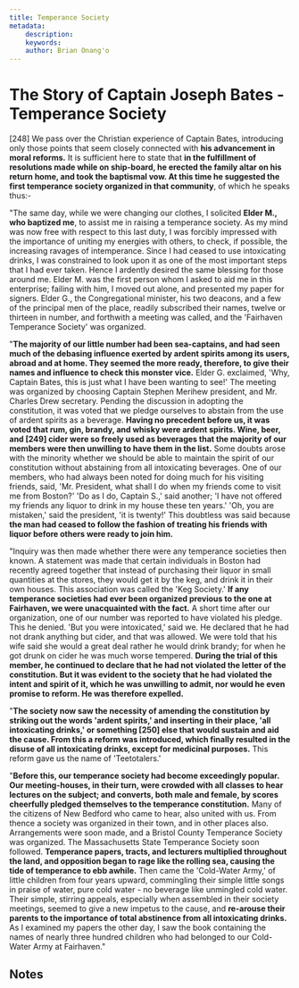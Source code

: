 ```yaml
---
title: Temperance Society
metadata:
    description: 
    keywords: 
    author: Brian Onang'o
---
```


# The Story of Captain Joseph Bates - Temperance Society

[248] We pass over the Christian experience of Captain Bates, introducing only those points that seem closely connected with **his advancement in moral reforms.** It is sufficient here to state that **in the fulfillment of resolutions made while on ship-board, he erected the family altar on his return home, and took the baptismal vow. At this time he suggested the first temperance society organized in that community**, of which he speaks thus:-

"The same day, while we were changing our clothes, I solicited **Elder M., who baptized me**, to assist me in raising a temperance society. As my mind was now free with respect to this last duty, I was forcibly impressed with the importance of uniting my energies with others, to check, if possible, the increasing ravages of intemperance. Since I had ceased to use intoxicating drinks, I was constrained to look upon it as one of the most important steps that I had ever taken. Hence I ardently desired the same blessing for those around me. Elder M. was the first person whom I asked to aid me in this enterprise; failing with him, I moved out alone, and presented my paper for signers. Elder G., the Congregational minister, his two deacons, and a few of the principal men of the place, readily subscribed their names, twelve or thirteen in number, and forthwith a meeting was called, and the 'Fairhaven Temperance Society' was organized.

"**The majority of our little number had been sea-captains, and had seen much of the debasing influence exerted by ardent spirits among its users, abroad and at home. They seemed the more ready, therefore, to give their names and influence to check this monster vice.** Elder G. exclaimed, 'Why, Captain Bates, this is just what I have been wanting to see!' The meeting was organized by choosing Captain Stephen Merihew
president, and Mr. Charles Drew secretary. Pending the discussion in adopting the constitution, it was voted that we pledge ourselves to abstain from the use of ardent spirits as a beverage. **Having no precedent before us, it was voted that rum, gin, brandy, and whisky were ardent spirits. Wine, beer, and [249] cider were so freely used as beverages that the majority of our members were then unwilling to have them in the list.** Some doubts arose with the minority whether we should be able to maintain the spirit of our constitution without abstaining from all intoxicating beverages. One of our members, who had always been noted for doing much for his visiting friends, said, 'Mr. President, what shall I do when my friends come to visit me from Boston?' 'Do as I do, Captain S.,' said another; 'I have not offered my friends any liquor to drink in my house these ten years.' 'Oh, you are mistaken,' said the president, 'it is twenty!' This doubtless was said because **the man had ceased to follow the fashion of treating his friends with liquor before others were ready to join him.**

"Inquiry was then made whether there were any temperance societies then known. A statement was made that certain individuals in Boston had recently agreed together that instead of purchasing their liquor in small quantities at the stores, they would get it by the keg, and drink it in their own houses. This association was called the 'Keg Society.' **If any temperance societies had ever been organized previous to the one at Fairhaven, we were unacquainted with the fact.** A short time after our organization, one of our number was reported to have violated his pledge. This he denied. 'But you were intoxicated,' said we. He declared that he had not drank anything but cider, and that
was allowed. We were told that his wife said she would a great deal rather he would drink brandy; for when he got drunk on cider he was much worse tempered. **During the trial of this member, he continued to declare that he had not violated the letter of the constitution. But it was evident to the society that he had violated the intent and spirit of it, which he was unwilling to admit, nor would he even promise to reform. He was therefore expelled.**

"**The society now saw the necessity of amending the constitution by striking out the words 'ardent spirits,' and inserting in their place, 'all intoxicating drinks,' or something [250] else that would sustain and aid the cause. From this a reform was introduced, which
finally resulted in the disuse of all intoxicating drinks, except for medicinal purposes.** This reform gave us the name of 'Teetotalers.'

"**Before this, our temperance society had become exceedingly popular. Our meeting-houses, in their turn, were crowded with all classes to hear lectures on the subject; and converts, both male and female, by scores cheerfully pledged themselves to the temperance constitution.** Many of the citizens of New Bedford who came to hear, also united with us. From thence a society was organized in their town, and in other
places also. Arrangements were soon made, and a Bristol County Temperance Society was organized. The Massachusetts State Temperance Society soon followed. **Temperance papers, tracts, and lecturers multiplied throughout the land, and opposition began to rage like the rolling sea, causing the tide of temperance to ebb awhile.** Then came the 'Cold-Water Army,' of little children from four years upward, commingling their simple little songs in praise of water, pure cold water - no beverage like unmingled cold water. Their simple, stirring appeals, especially when assembled in their society meetings, seemed to give a new impetus to the cause, and **re-arouse their parents to the importance of total abstinence from all intoxicating drinks.** As I examined my papers the other day, I saw the book containing the names of nearly three hundred children who had belonged to our Cold-Water Army at Fairhaven."

## Notes
